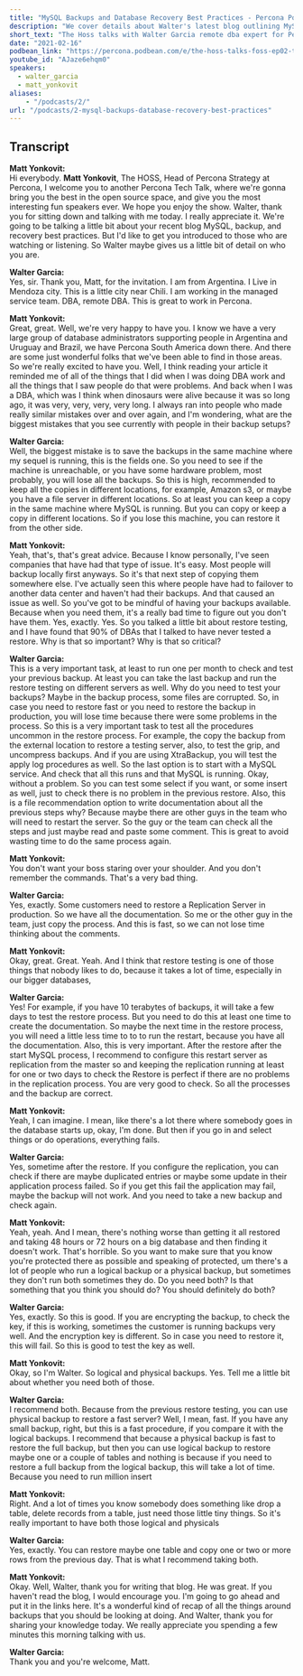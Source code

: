 ```yaml
---
title: "MySQL Backups and Database Recovery Best Practices - Percona Podcast 02"
description: "We cover details about Walter's latest blog outlining MySQL Backup best practices."
short_text: "The Hoss talks with Walter Garcia remote dba expert for Percona about how to ensure you are getting good and consistent MySQL backups. We cover details about Walter's latest blog outlining MySQL Backup best practices."
date: "2021-02-16"
podbean_link: "https://percona.podbean.com/e/the-hoss-talks-foss-ep02-talking-mysql-backup-best-practices-with-walter-garcia/"
youtube_id: "AJaze6ehqm0"
speakers:
  - walter_garcia
  - matt_yonkovit
aliases:
    - "/podcasts/2/"
url: "/podcasts/2-mysql-backups-database-recovery-best-practices"
---
```



## Transcript

**Matt Yonkovit:**  
Hi everybody. **Matt Yonkovit**, The HOSS, Head of Percona Strategy at Percona, I welcome you to another Percona Tech Talk, where we're gonna bring you the best in the open source space, and give you the most interesting fun speakers ever. We hope you enjoy the show. Walter, thank you for sitting down and talking with me today. I really appreciate it. We're going to be talking a little bit about your recent blog MySQL, backup, and recovery best practices. But I'd like to get you introduced to those who are watching or listening. So Walter maybe gives us a little bit of detail on who you are.

**Walter Garcia:**  
Yes, sir. Thank you, Matt, for the invitation. I am from Argentina. I Live in Mendoza city. This is a little city near Chili. I am working in the managed service team. DBA, remote DBA. This is great to work in Percona.

**Matt Yonkovit:**  
Great, great. Well, we're very happy to have you. I know we have a very large group of database administrators supporting people in Argentina and Uruguay and Brazil, we have Percona South America down there. And there are some just wonderful folks that we've been able to find in those areas. So we're really excited to have you. Well, I think reading your article it reminded me of all of the things that I did when I was doing DBA work and all the things that I saw people do that were problems. And back when I was a DBA, which was I think when dinosaurs were alive because it was so long ago, it was very, very, very, very long. I always ran into people who made really similar mistakes over and over again, and I'm wondering, what are the biggest mistakes that you see currently with people in their backup setups?

**Walter Garcia:**  
Well, the biggest mistake is to save the backups in the same machine where my sequel is running, this is the fields one. So you need to see if the machine is unreachable, or you have some hardware problem, most probably, you will lose all the backups. So this is high, recommended to keep all the copies in different locations, for example, Amazon s3, or maybe you have a file server in different locations. So at least you can keep a copy in the same machine where MySQL is running. But you can copy or keep a copy in different locations. So if you lose this machine, you can restore it from the other side.

**Matt Yonkovit:**  
Yeah, that's, that's great advice. Because I know personally, I've seen companies that have had that type of issue. It's easy. Most people will backup locally first anyways. So it's that next step of copying them somewhere else. I've actually seen this where people have had to failover to another data center and haven't had their backups. And that caused an issue as well. So you've got to be mindful of having your backups available. Because when you need them, it's a really bad time to figure out you don't have them. Yes, exactly. Yes. So you talked a little bit about restore testing, and I have found that 90% of DBAs that I talked to have never tested a restore. Why is that so important? Why is that so critical?

**Walter Garcia:**  
This is a very important task, at least to run one per month to check and test your previous backup. At least you can take the last backup and run the restore testing on different servers as  well. Why do you need to test your backups? Maybe in the backup process, some files are corrupted. So, in case you need to restore fast or you need to restore the backup in production, you will lose time because there were some problems in the process. So this is a very important task to test all the procedures uncommon in the restore process. For example, the copy the backup from the external location to restore a testing server, also, to test the grip, and uncompress backups. And if you are using XtraBackup, you will test the apply log procedures as well. So the last option is to start with a MySQL service. And check that all this runs and that MySQL is running. Okay, without a problem. So you can test some select if you want, or some insert as well, just to check there is no problem in the previous restore. Also, this is a file recommendation option to write documentation about all the previous steps why? Because maybe there are other guys in the team who will need to restart the server. So the guy or the team can check all the steps and just maybe read and paste some comment. This is great to avoid wasting time to do the same process again.

**Matt Yonkovit:**  
You don't want your boss staring over your shoulder. And you don't remember the commands. That's a very bad thing.

**Walter Garcia:**  
Yes, exactly. Some customers need to restore a Replication Server in production. So we have all the documentation. So me or the other guy in the team, just copy the process. And this is fast, so we can not lose time thinking about the comments.

**Matt Yonkovit:**  
Okay, great. Great. Yeah. And I think that restore testing is one of those things that nobody likes to do, because it takes a lot of time, especially in our bigger databases,

**Walter Garcia:**  
Yes! For example, if you have 10 terabytes of backups, it will take a few days to test the restore process. But you need to do this at least one time to create the documentation. So maybe the next time in the restore process, you will need a little less time to to to run the restart, because you have all the documentation. Also, this is very important. After the restore after the start MySQL process, I recommend to configure this restart server as replication from the master so and keeping the replication running at least for one or two days to check the Restore is perfect if there are no problems in the replication process. You are very good to check. So all the processes and the backup are correct.

**Matt Yonkovit:**  
Yeah, I can imagine. I mean, like there's a lot there where somebody goes in the database starts up, okay, I'm done. But then if you go in and select things or do operations, everything fails.

**Walter Garcia:**  
Yes, sometime after the restore. If you configure the replication, you can check if there are maybe duplicated entries or maybe some update in their application process failed. So if you get this fail the application may fail, maybe the backup will not work. And you need to take a new backup and check again.

**Matt Yonkovit:**  
Yeah, yeah. And I mean, there's nothing worse than getting it all restored and taking 48 hours or 72 hours on a big database and then finding it doesn't work. That's horrible. So you want to make sure that you know you're protected there as possible and speaking of protected, um there's a lot of people who run a logical backup or a physical backup, but sometimes they don't run both sometimes they do. Do you need both? Is that something that you think you should do? You should definitely do both?

**Walter Garcia:**  
Yes, exactly. So this is good. If you are encrypting the backup, to check the key, if this is working, sometimes the customer is running backups very well. And the encryption key is different. So in case you need to restore it, this will fail. So this is good to test the key as well.

**Matt Yonkovit:**  
Okay, so I'm Walter. So logical and physical backups. Yes. Tell me a little bit about whether you need both of those.

**Walter Garcia:**  
I recommend both. Because from the previous restore testing, you can use physical backup to restore a fast server? Well, I mean, fast. If you have any small backup, right, but this is a fast procedure, if you compare it with the logical backups. I recommend that because a physical backup is fast to restore the full backup, but then you can use logical backup to restore maybe one or a couple of tables and nothing is because if you need to restore a full backup from the logical backup, this will take a lot of time. Because you need to run million insert

**Matt Yonkovit:**  
Right. And a lot of times you know somebody does something like drop a table, delete records from a table, just need those little tiny things. So it's really important to have both those logical and physicals

**Walter Garcia:**  
Yes, exactly. You can restore maybe one table and copy one or two or more rows from the previous day. That is what I recommend taking both.

**Matt Yonkovit:**  
Okay. Well, Walter, thank you for writing that blog. He was great. If you haven't read the blog, I would encourage you. I'm going to go ahead and put it in the links here. It's a wonderful kind of recap of all the things around backups that you should be looking at doing. And Walter, thank you for sharing your knowledge today. We really appreciate you spending a few minutes this morning talking with us.

**Walter Garcia:**  
Thank you and you're welcome, Matt.

